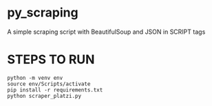 # py_scraping
A simple scraping script with BeautifulSoup and JSON in SCRIPT tags

# STEPS TO RUN
```
python -m venv env
source env/Scripts/activate
pip install -r requirements.txt
python scraper_platzi.py
```
